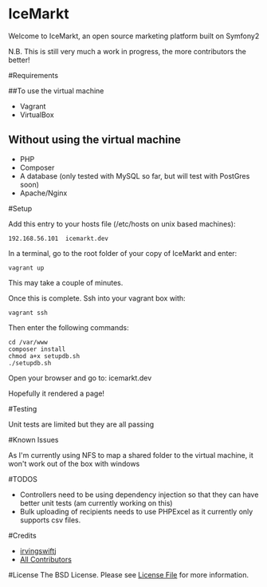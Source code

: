IceMarkt
========================

Welcome to IceMarkt, an open source marketing platform built on Symfony2

N.B. This is still very much a work in progress, the more contributors the better!

#Requirements

##To use the virtual machine
* Vagrant
* VirtualBox

## Without using the virtual machine
* PHP
* Composer
* A database (only tested with MySQL so far, but will test with PostGres soon)
* Apache/Nginx

#Setup

Add this entry to your hosts file (/etc/hosts on unix based machines):

`192.168.56.101  icemarkt.dev`

In a terminal, go to the root folder of your copy of IceMarkt and enter:

`vagrant up`

This may take a couple of minutes.

Once this is complete. Ssh into your vagrant box with:

`vagrant ssh`

Then enter the following commands:

```
cd /var/www
composer install
chmod a+x setupdb.sh
./setupdb.sh
```

Open your browser and go to: icemarkt.dev

Hopefully it rendered a page!

#Testing

Unit tests are limited but they are all passing

#Known Issues

As I'm currently using NFS to map a shared folder to the virtual machine, it won't work out of the box with windows

#TODOS
- Controllers need to be using dependency injection so that they can have better unit tests (am currently working on this)
- Bulk uploading of recipients needs to use PHPExcel as it currently only supports csv files.

#Credits
- [irvingswiftj](https://github.com/:irvingswiftj)
- [All Contributors](https://github.com/irvingswiftj/icemarkt/contributors)

#License
The BSD License. Please see [License File](https://github.com/irvingswiftj/iceMarkt/blob/master/LICENSE) for more information.